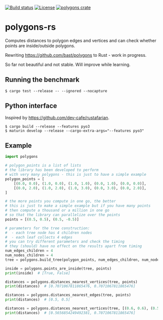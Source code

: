 [![Build status](https://github.com/bast/polygons-rs/workflows/Test/badge.svg)](https://github.com/bast/polygons-rs/actions)
[![License](https://img.shields.io/badge/license-%20GPL-blue.svg)](LICENSE)
[![polygons crate](https://img.shields.io/crates/v/polygons.svg)](https://crates.io/crates/polygons)


# polygons-rs

Computes distances to polygon edges and vertices and can check whether points
are inside/outside polygons.

Rewriting https://github.com/bast/polygons to Rust - work in progress.

So far not beautiful and not stable. Will improve while learning.


## Running the benchmark

```
$ cargo test --release -- --ignored --nocapture
```


## Python interface

Inspired by https://github.com/dev-cafe/rustafarian.

```
$ cargo build --release --features pyo3
$ maturin develop --release --cargo-extra-args="--features pyo3"
```


## Example

```python
import polygons

# polygon_points is a list of lists
# the library has been developed to perform
# with very many polygons - this is just to have a simple example
polygon_points = [
    [(0.0, 0.0), (1.0, 0.0), (1.0, 1.0), (0.0, 1.0), (0.0, 0.0)],
    [(0.0, 2.0), (1.0, 2.0), (1.0, 3.0), (0.0, 3.0), (0.0, 2.0)],
]

# the more points you compute in one go, the better
# this is just to make a simple example but if you have many points
# then compute a thousand or a million in one go
# so that the library can parallelize over the points
points = [(0.5, 0.5), (0.5, -0.5)]

# parameters for the tree construction:
#  - each tree node has 4 children nodes
#  - each leaf collects 4 edges
# you can try different parameters and check the timing
# they (should) have no effect on the results apart from timing
num_edges_children = 4
num_nodes_children = 4
tree = polygons.build_tree(polygon_points, num_edges_children, num_nodes_children)

inside = polygons.points_are_inside(tree, points)
print(inside)  # [True, False]

distances = polygons.distances_nearest_vertices(tree, points)
print(distances)  # [0.7071067811865476, 0.7071067811865476]

distances = polygons.distances_nearest_edges(tree, points)
print(distances)  # [0.5, 0.5]

distances = polygons.distances_nearest_vertices(tree, [(0.6, 0.6), (0.5, -0.5)])
print(distances)  # [0.5656854249492381, 0.7071067811865476]
```
